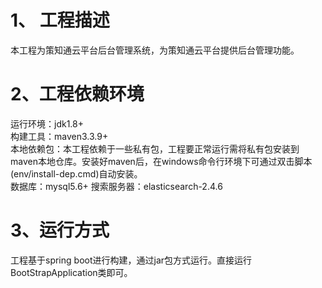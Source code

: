 # 1、 工程描述
本工程为策知通云平台后台管理系统，为策知通云平台提供后台管理功能。
# 2、工程依赖环境
运行环境：jdk1.8+  
构建工具：maven3.3.9+  
本地依赖包：本工程依赖于一些私有包，工程要正常运行需将私有包安装到maven本地仓库。安装好maven后，在windows命令行环境下可通过双击脚本(env/install-dep.cmd)自动安装。  
数据库：mysql5.6+
搜索服务器：elasticsearch-2.4.6

# 3、运行方式 #
工程基于spring boot进行构建，通过jar包方式运行。直接运行BootStrapApplication类即可。








